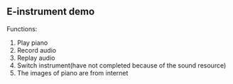 E-instrument demo
-----------------

Functions:
1. Play piano
2. Record audio
3. Replay audio 
4. Switch instrument(have not completed because of the sound resource)
5. The images of piano are from internet 